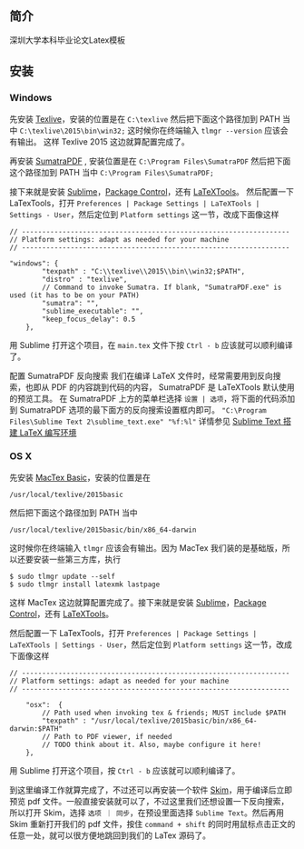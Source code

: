 ## 简介

深圳大学本科毕业论文Latex模板

## 安装

### Windows

先安装 [Texlive](http://mirror.lzu.edu.cn/CTAN/systems/texlive/Images/texlive.iso)，安装的位置是在
`C:\texlive`
然后把下面这个路径加到 PATH 当中
`C:\texlive\2015\bin\win32;`
这时候你在终端输入 `tlmgr --version` 应该会有输出。
这样 Texlive 2015 这边就算配置完成了。

再安装 [SumatraPDF](http://www.sumatrapdfreader.org/download-free-pdf-viewer-cn.html) , 安装位置是在
`C:\Program Files\SumatraPDF`
然后把下面这个路径加到 PATH 当中
`C:\Program Files\SumatraPDF;`

接下来就是安装 [Sublime](https://www.sublimetext.com/)，[Package Control](https://packagecontrol.io/installation)，还有 [LaTeXTools](https://github.com/SublimeText/LaTeXTools)。
然后配置一下 LaTexTools，打开 `Preferences | Package Settings | LaTeXTools | Settings - User`，然后定位到 `Platform settings` 这一节，改成下面像这样

```
// ------------------------------------------------------------------
// Platform settings: adapt as needed for your machine
// ------------------------------------------------------------------

"windows": {
        "texpath" : "C:\\texlive\\2015\\bin\\win32;$PATH",
        "distro" : "texlive",
        // Command to invoke Sumatra. If blank, "SumatraPDF.exe" is used (it has to be on your PATH)
        "sumatra": "",
        "sublime_executable": "",
        "keep_focus_delay": 0.5
    },
```

用 Sublime 打开这个项目，在 `main.tex` 文件下按 `Ctrl - b` 应该就可以顺利编译了。

配置 SumatraPDF 反向搜索
我们在编译 LaTeX 文件时，经常需要用到反向搜索，也即从 PDF 的内容跳到代码的内容， SumatraPDF 是 LaTeXTools 默认使用的预览工具。
在 SumatraPDF 上方的菜单栏选择 `设置 | 选项`，将下面的代码添加到 SumatraPDF 选项的最下面方的反向搜索设置框内即可。
`"C:\Program Files\Sublime Text 2\sublime_text.exe" "%f:%l"`
详情参见 [Sublime Text 搭建 LaTeX 编写环境](http://www.latexstudio.net/archives/1169) 

### OS X

先安装 [MacTex Basic](http://tug.org/cgi-bin/mactex-download/BasicTeX.pkg)，安装的位置是在

```
/usr/local/texlive/2015basic
```

然后把下面这个路径加到 PATH 当中

```
/usr/local/texlive/2015basic/bin/x86_64-darwin
```

这时候你在终端输入 `tlmgr` 应该会有输出。因为 MacTex 我们装的是基础版，所以还要安装一些第三方库，执行

```
$ sudo tlmgr update --self
$ sudo tlmgr install latexmk lastpage
```

这样 MacTex 这边就算配置完成了。接下来就是安装 [Sublime](https://www.sublimetext.com/)，[Package Control](https://packagecontrol.io/)，还有 [LaTeXTools](https://github.com/SublimeText/LaTeXTools)。

然后配置一下 LaTexTools，打开 `Preferences | Package Settings | LaTeXTools | Settings - User`，然后定位到 `Platform settings` 这一节，改成下面像这样

```
// ------------------------------------------------------------------
// Platform settings: adapt as needed for your machine
// ------------------------------------------------------------------

    "osx":  {
        // Path used when invoking tex & friends; MUST include $PATH
        "texpath" : "/usr/local/texlive/2015basic/bin/x86_64-darwin:$PATH"
        // Path to PDF viewer, if needed
        // TODO think about it. Also, maybe configure it here!
    },
```

用 Sublime 打开这个项目，按 `Ctrl - b` 应该就可以顺利编译了。

到这里编译工作就算完成了，不过还可以再安装一个软件 [Skim](http://skim-app.sourceforge.net/)，用于编译后立即预览 pdf 文件。一般直接安装就可以了，不过这里我们还想设置一下反向搜索，所以打开 Skim，选择 `选项 ｜ 同步`，在预设里面选择 `Sublime Text`。然后再用 Skim 重新打开我们的 pdf 文件，按住 `command + shift` 的同时用鼠标点击正文的任意一处，就可以很方便地跳回到我们的 LaTex 源码了。
